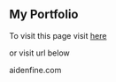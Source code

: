 ## My Portfolio

To visit this page visit [here](https://aidenfine.com/)

or visit url below

aidenfine.com
